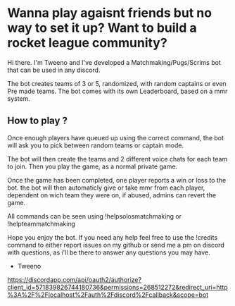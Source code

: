 # Wanna play agaisnt friends but no way to set it up? Want to build a rocket league community?

Hi there. I'm Tweeno and I've developed a Matchmaking/Pugs/Scrims bot that can be used in any discord.

The bot creates teams of 3 or 5, randomized, with random captains or even Pre made teams.
The bot comes with its own Leaderboard, based on a mmr system.

## How to play ?
Once enough players have queued up using the correct command, the bot will ask you to pick between random teams or captain mode.

The bot will then create the teams and 2 different voice chats for each team to join.
Then you play the game, as a normal private game.

Once the game has been completed, one player reports a win or loss to the bot. the bot will then automaticly give or take mmr from each player, dependent on wich team they were on, if abused, admins can revert the game.

All commands can be seen using !helpsolosmatchmaking or !helpteammatchmaking

Hope you enjoy the bot. If you need any help feel free to use the !credits command to either report issues on my github or send me a pm on discord with questions, as i'll be there to answer any questions you may have.

 - Tweeno

https://discordapp.com/api/oauth2/authorize?client_id=571839826744180736&permissions=268512272&redirect_uri=http%3A%2F%2Flocalhost%2Fauth%2Fdiscord%2Fcallback&scope=bot
